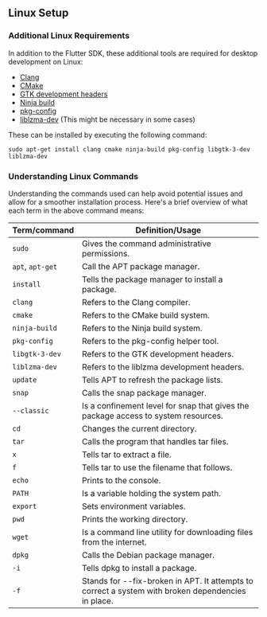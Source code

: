 ## Linux Setup

### Additional Linux Requirements
In addition to the Flutter SDK, these additional tools are required for desktop development on Linux:

- [Clang](https://clang.llvm.org/)
- [CMake](https://cmake.org/)
- [GTK development headers](https://developer.gnome.org/gtk3/3.2/gtk-getting-started.html)
- [Ninja build](https://ninja-build.org/)
- [pkg-config](https://www.freedesktop.org/wiki/Software/pkg-config/)
- [liblzma-dev](https://packages.debian.org/sid/liblzma-dev) (This might be necessary in some cases)

These can be installed by executing the following command:

```terminal
sudo apt-get install clang cmake ninja-build pkg-config libgtk-3-dev liblzma-dev
```

### Understanding Linux Commands

Understanding the commands used can help avoid potential issues and allow for a smoother installation process. Here's a brief overview of what each term in the above command means:

| Term/command | Definition/Usage |
| ------------ | ---------------- |
| `sudo` | Gives the command administrative permissions. |
| `apt`, `apt-get` | Call the APT package manager. |
| `install` | Tells the package manager to install a package. |
| `clang` | Refers to the Clang compiler. |
| `cmake` | Refers to the CMake build system. |
| `ninja-build` | Refers to the Ninja build system. |
| `pkg-config` | Refers to the pkg-config helper tool. |
| `libgtk-3-dev` | Refers to the GTK development headers. |
| `liblzma-dev` | Refers to the liblzma development headers. |
| `update` | Tells APT to refresh the package lists. |
| `snap` | Calls the snap package manager. |
| `--classic` | Is a confinement level for snap that gives the package access to system resources. |
| `cd` | Changes the current directory. |
| `tar` | Calls the program that handles tar files. |
| `x` | Tells tar to extract a file. |
| `f` | Tells tar to use the filename that follows. |
| `echo` | Prints to the console. |
| `PATH` | Is a variable holding the system path. |
| `export` | Sets environment variables. |
| `pwd` | Prints the working directory. |
| `wget` | Is a command line utility for downloading files from the internet. |
| `dpkg` | Calls the Debian package manager. |
| `-i` | Tells dpkg to install a package. |
| `-f` | Stands for --fix-broken in APT. It attempts to correct a system with broken dependencies in place. |

